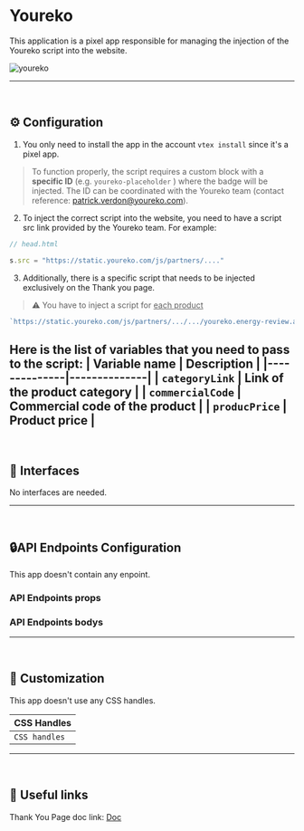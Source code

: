 # Youreko

This application is a pixel app responsible for managing the injection of the Youreko script into the website.

![youreko](https://thumbs2.imgbox.com/0c/9e/nigDunGg_t.png)

---
<br>

## ⚙️ Configuration 

1. You only need to install the app in the account `vtex install` since it's a pixel app.

> To function properly, the script requires a custom block with a **specific ID** (e.g. `youreko-placeholder` ) where the badge will be injected. The ID can be coordinated with the Youreko team (contact reference: patrick.verdon@youreko.com).

2. To inject the correct script into the website, you need to have a script src link provided by the Youreko team. For example: 

```js
// head.html

s.src = "https://static.youreko.com/js/partners/...."
```

3. Additionally, there is a specific script that needs to be injected exclusively on the Thank you page.

> ⚠️ You have to inject a script for <u>each product</u> 

```js
`https://static.youreko.com/js/partners/.../.../youreko.energy-review.account.all.min.js?action=purchase&productType=${categoryLink}&manufacturer=AEG&model=${commercialCode}&price=${producPrice}`
```

Here is the list of variables that you need to pass to the script:
| Variable name | Description |
|--------------|--------------|
| `categoryLink` | Link of the product category |
| `commercialCode` | Commercial code of the product |
| `producPrice` | Product price |
---
<br>

## 🧩 Interfaces

No interfaces are needed.

---
<br>

## 🔒API Endpoints Configuration

This app doesn't contain any enpoint.

### API Endpoints props

### API Endpoints bodys

---
<br>

## 🎨 Customization

This app doesn't use any CSS handles.

| CSS Handles                             |
| --------------------------------------- |
| <code>CSS handles</code>          |

---
<br>

## 🔗 Useful links

Thank You Page doc link: [Doc](./Youreko_Installation_-_www.privilegepurchaseclub.co.uk.pdf)
